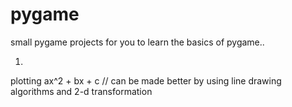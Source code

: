 # pygame
small pygame projects for you to learn the basics of pygame..

1.
plotting 
ax^2 + bx + c
// can be made better by using line drawing algorithms and 2-d transformation


